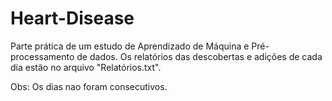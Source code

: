 # Heart-Disease

Parte prática de um estudo de Aprendizado de Máquina e Pré-processamento de dados.
Os relatórios das descobertas e adições de cada dia estão no arquivo "Relatórios.txt".

Obs: Os dias nao foram consecutivos.
